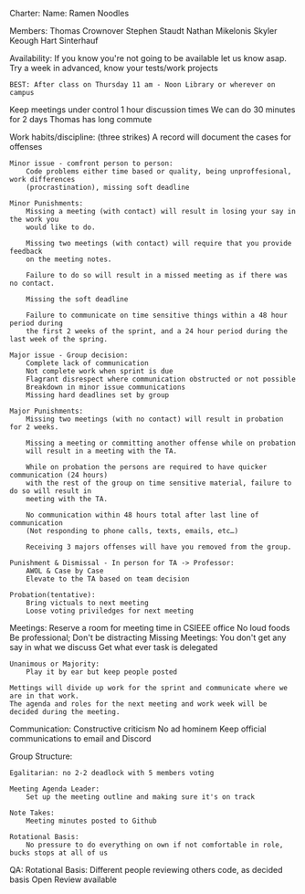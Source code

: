 Charter: Name: Ramen Noodles

Members: Thomas Crownover Stephen Staudt Nathan Mikelonis Skyler Keough
Hart Sinterhauf

Availability: If you know you're not going to be available let us know
asap. Try a week in advanced, know your tests/work projects

    BEST: After class on Thursday 11 am - Noon Library or wherever on campus

Keep meetings under control 1 hour discussion times We can do 30 minutes
for 2 days Thomas has long commute

Work habits/discipline: (three strikes) A record will document the cases
for offenses

    Minor issue - comfront person to person:
        Code problems either time based or quality, being unproffesional, work differences 
        (procrastination), missing soft deadline

    Minor Punishments:
        Missing a meeting (with contact) will result in losing your say in the work you 
        would like to do.
        
        Missing two meetings (with contact) will require that you provide feedback 
        on the meeting notes. 

        Failure to do so will result in a missed meeting as if there was no contact.
        
        Missing the soft deadline
        
        Failure to communicate on time sensitive things within a 48 hour period during 
        the first 2 weeks of the sprint, and a 24 hour period during the last week of the spring.

    Major issue - Group decision: 
        Complete lack of communication
        Not complete work when sprint is due
        Flagrant disrespect where communication obstructed or not possible
        Breakdown in minor issue communications
        Missing hard deadlines set by group

    Major Punishments:
        Missing two meetings (with no contact) will result in probation for 2 weeks.
        
        Missing a meeting or committing another offense while on probation 
        will result in a meeting with the TA.
        
        While on probation the persons are required to have quicker communication (24 hours) 
        with the rest of the group on time sensitive material, failure to do so will result in
        meeting with the TA.
        
        No communication within 48 hours total after last line of communication 
        (Not responding to phone calls, texts, emails, etc…)
        
        Receiving 3 majors offenses will have you removed from the group.

    Punishment & Dismissal - In person for TA -> Professor: 
        AWOL & Case by Case
        Elevate to the TA based on team decision

    Probation(tentative): 
        Bring victuals to next meeting
        Loose voting priviledges for next meeting

Meetings: Reserve a room for meeting time in CSIEEE office No loud foods
Be professional; Don't be distracting Missing Meetings: You don't get
any say in what we discuss Get what ever task is delegated

    Unanimous or Majority:
        Play it by ear but keep people posted

    Mettings will divide up work for the sprint and communicate where we are in that work. 
    The agenda and roles for the next meeting and work week will be decided during the meeting. 

Communication: Constructive criticism No ad hominem Keep official
communications to email and Discord

Group Structure:

    Egalitarian: no 2-2 deadlock with 5 members voting

    Meeting Agenda Leader:
        Set up the meeting outline and making sure it's on track

    Note Takes:
        Meeting minutes posted to Github

    Rotational Basis:   
        No pressure to do everything on own if not comfortable in role, bucks stops at all of us

QA: Rotational Basis: Different people reviewing others code, as decided
basis Open Review available
